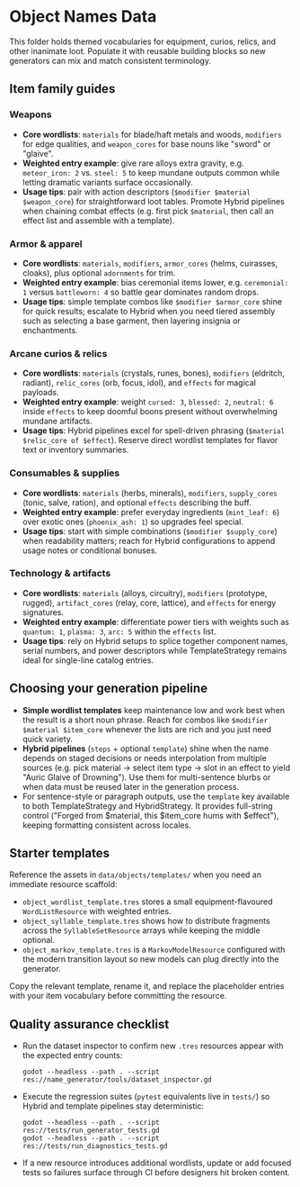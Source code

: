# Object Names Data

This folder holds themed vocabularies for equipment, curios, relics, and other inanimate loot. Populate it with reusable building blocks so new generators can mix and match consistent terminology.

## Item family guides

### Weapons
- **Core wordlists**: `materials` for blade/haft metals and woods, `modifiers` for edge qualities, and `weapon_cores` for base nouns like "sword" or "glaive".
- **Weighted entry example**: give rare alloys extra gravity, e.g. `meteor_iron: 2` vs. `steel: 5` to keep mundane outputs common while letting dramatic variants surface occasionally.
- **Usage tips**: pair with action descriptors (`$modifier $material $weapon_core`) for straightforward loot tables. Promote Hybrid pipelines when chaining combat effects (e.g. first pick `$material`, then call an effect list and assemble with a template).

### Armor & apparel
- **Core wordlists**: `materials`, `modifiers`, `armor_cores` (helms, cuirasses, cloaks), plus optional `adornments` for trim.
- **Weighted entry example**: bias ceremonial items lower, e.g. `ceremonial: 1` versus `battleworn: 4` so battle gear dominates random drops.
- **Usage tips**: simple template combos like `$modifier $armor_core` shine for quick results; escalate to Hybrid when you need tiered assembly such as selecting a base garment, then layering insignia or enchantments.

### Arcane curios & relics
- **Core wordlists**: `materials` (crystals, runes, bones), `modifiers` (eldritch, radiant), `relic_cores` (orb, focus, idol), and `effects` for magical payloads.
- **Weighted entry example**: weight `cursed: 3`, `blessed: 2`, `neutral: 6` inside `effects` to keep doomful boons present without overwhelming mundane artifacts.
- **Usage tips**: Hybrid pipelines excel for spell-driven phrasing (`$material $relic_core of $effect`). Reserve direct wordlist templates for flavor text or inventory summaries.

### Consumables & supplies
- **Core wordlists**: `materials` (herbs, minerals), `modifiers`, `supply_cores` (tonic, salve, ration), and optional `effects` describing the buff.
- **Weighted entry example**: prefer everyday ingredients (`mint_leaf: 6`) over exotic ones (`phoenix_ash: 1`) so upgrades feel special.
- **Usage tips**: start with simple combinations (`$modifier $supply_core`) when readability matters; reach for Hybrid configurations to append usage notes or conditional bonuses.

### Technology & artifacts
- **Core wordlists**: `materials` (alloys, circuitry), `modifiers` (prototype, rugged), `artifact_cores` (relay, core, lattice), and `effects` for energy signatures.
- **Weighted entry example**: differentiate power tiers with weights such as `quantum: 1`, `plasma: 3`, `arc: 5` within the `effects` list.
- **Usage tips**: rely on Hybrid setups to splice together component names, serial numbers, and power descriptors while TemplateStrategy remains ideal for single-line catalog entries.

## Choosing your generation pipeline
- **Simple wordlist templates** keep maintenance low and work best when the result is a short noun phrase. Reach for combos like `$modifier $material $item_core` whenever the lists are rich and you just need quick variety.
- **Hybrid pipelines** (`steps` + optional `template`) shine when the name depends on staged decisions or needs interpolation from multiple sources (e.g. pick material → select item type → slot in an effect to yield "Auric Glaive of Drowning"). Use them for multi-sentence blurbs or when data must be reused later in the generation process.
- For sentence-style or paragraph outputs, use the `template` key available to both TemplateStrategy and HybridStrategy. It provides full-string control ("Forged from $material, this $item_core hums with $effect"), keeping formatting consistent across locales.

## Starter templates

Reference the assets in `data/objects/templates/` when you need an immediate
resource scaffold:

- `object_wordlist_template.tres` stores a small equipment-flavoured
  `WordListResource` with weighted entries.
- `object_syllable_template.tres` shows how to distribute fragments across the
  `SyllableSetResource` arrays while keeping the middle optional.
- `object_markov_template.tres` is a `MarkovModelResource` configured with the
  modern transition layout so new models can plug directly into the generator.

Copy the relevant template, rename it, and replace the placeholder entries with
your item vocabulary before committing the resource.

## Quality assurance checklist
- Run the dataset inspector to confirm new `.tres` resources appear with the expected entry counts:
  ```
  godot --headless --path . --script res://name_generator/tools/dataset_inspector.gd
  ```
- Execute the regression suites (`pytest` equivalents live in `tests/`) so Hybrid and template pipelines stay deterministic:
  ```
  godot --headless --path . --script res://tests/run_generator_tests.gd
  godot --headless --path . --script res://tests/run_diagnostics_tests.gd
  ```
- If a new resource introduces additional wordlists, update or add focused tests so failures surface through CI before designers hit broken content.
